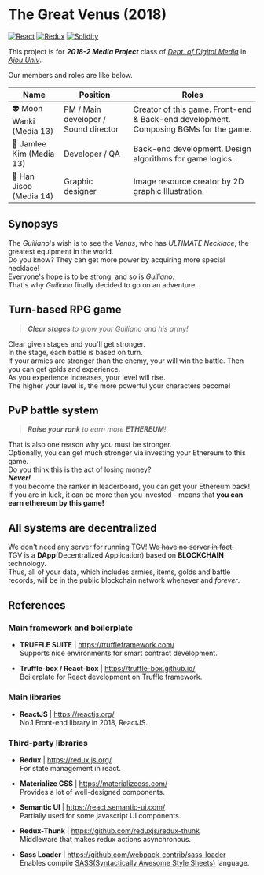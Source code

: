 # The Great Venus (2018)
[![React](https://img.shields.io/badge/React-v16.4.0-blue.svg)](https://reactjs.org/)
[![Redux](https://img.shields.io/badge/Redux-v4.0-9348ce.svg)](https://redux.js.org/)
[![Solidity](https://img.shields.io/badge/Solidity-v0.4.22-6f7f8e.svg)](https://solidity.readthedocs.io)  

This project is for ***2018-2 Media Project*** class of [*Dept. of Digital Media*](http://media.ajou.ac.kr) in [*Ajou Univ*](http://www.ajou.ac.kr).  

Our members and roles are like below.

Name | Position | Roles
---|---|---
:alien: Moon Wanki (Media 13) | PM / Main developer / Sound director | Creator of this game. Front-end & Back-end development. Composing BGMs for the game.
:boy: Jamlee Kim (Media 13) | Developer / QA | Back-end development. Design algorithms for game logics.
:woman: Han Jisoo (Media 14) | Graphic designer | Image resource creator by 2D graphic Illustration.


## Synopsys

The *Guiliano*'s wish is to see the *Venus*, who has *ULTIMATE Necklace*, the greatest equipment in the world.  
Do you know? They can get more power by acquiring more special necklace!  
Everyone's hope is to be strong, and so is *Guiliano*.  
That's why *Guiliano* finally decided to go on an adventure.

## Turn-based RPG game

> ***Clear stages** to grow your Guiliano and his army!*  

Clear given stages and you'll get stronger.  
In the stage, each battle is based on turn.  
If your armies are stronger than the enemy, your will win the battle. Then you can get golds and experience.  
As you experience increases, your level will rise.  
The higher your level is, the more powerful your characters become!   


## PvP battle system
> ***Raise your rank** to earn more **ETHEREUM**!*  

That is also one reason why you must be stronger.  
Optionally, you can get much stronger via investing your Ethereum to this game.  
Do you think this is the act of losing money?  
***Never!***  
If you become the ranker in leaderboard, you can get your Ethereum back!  
If you are in luck, it can be more than you invested - means that **you can earn ethereum by this game!**


## All systems are decentralized

We don't need any server for running TGV! <del>We have no server in fact.</del>  
TGV is a **DApp**(Decentralized Application) based on **BLOCKCHAIN** technology.  
Thus, all of your data, which includes armies, items, golds and battle records, will be in the public blockchain network whenever and *forever*.


## References

### Main framework and boilerplate

- **TRUFFLE SUITE** | https://truffleframework.com/  
Supports nice environments for smart contract development.  

- **Truffle-box / React-box** | https://truffle-box.github.io/  
Boilerplate for React development on Truffle framework.  


### Main libraries

- **ReactJS** | https://reactjs.org/  
No.1 Front-end library in 2018, ReactJS.  

### Third-party libraries

- **Redux** | https://redux.js.org/  
For state management in react.

- **Materialize CSS** | https://materializecss.com/  
Provides a lot of well-designed components.

- **Semantic UI** | https://react.semantic-ui.com/  
Partially used for some javascript UI components.

- **Redux-Thunk** | https://github.com/reduxjs/redux-thunk  
Middleware that makes redux actions asynchronous.  

- **Sass Loader** | https://github.com/webpack-contrib/sass-loader  
Enables compile [SASS(Syntactically Awesome Style Sheets)](https://sass-lang.com/) language.
